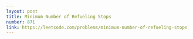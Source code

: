 ```yaml
---
layout: post
title: Minimum Number of Refueling Stops
number: 871
link: https://leetcode.com/problems/minimum-number-of-refueling-stops
---
```

